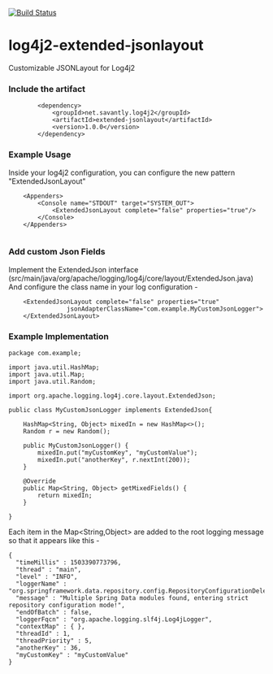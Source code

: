 [![Build Status](https://travis-ci.org/savantly-net/log4j2-extended-jsonlayout.svg?branch=master)](https://travis-ci.org/savantly-net/log4j2-extended-jsonlayout)  


# log4j2-extended-jsonlayout
Customizable JSONLayout for Log4j2


### Include the artifact  
```
		<dependency>
			<groupId>net.savantly.log4j2</groupId>
			<artifactId>extended-jsonlayout</artifactId>
			<version>1.0.0</version>
		</dependency>
```

### Example Usage  

Inside your log4j2 configuration, you can configure the new pattern "ExtendedJsonLayout"

``` 
	<Appenders>
		<Console name="STDOUT" target="SYSTEM_OUT">
			<ExtendedJsonLayout complete="false" properties="true"/>
		</Console>
	</Appenders>
	
```  


### Add custom Json Fields  

Implement the ExtendedJson interface (src/main/java/org/apache/logging/log4j/core/layout/ExtendedJson.java)  
And configure the class name in your log configuration -  

``` 
	<ExtendedJsonLayout complete="false" properties="true" 
				jsonAdapterClassName="com.example.MyCustomJsonLogger">
	</ExtendedJsonLayout>
```


### Example Implementation  

```
package com.example;

import java.util.HashMap;
import java.util.Map;
import java.util.Random;

import org.apache.logging.log4j.core.layout.ExtendedJson;

public class MyCustomJsonLogger implements ExtendedJson{
	
	HashMap<String, Object> mixedIn = new HashMap<>();
	Random r = new Random();
	
	public MyCustomJsonLogger() {
		mixedIn.put("myCustomKey", "myCustomValue");
		mixedIn.put("anotherKey", r.nextInt(200));
	}

	@Override
	public Map<String, Object> getMixedFields() {
		return mixedIn;
	}

}

```   

Each item in the Map<String,Object> are added to the root logging message so that it appears like this -  

```
{
  "timeMillis" : 1503390773796,
  "thread" : "main",
  "level" : "INFO",
  "loggerName" : "org.springframework.data.repository.config.RepositoryConfigurationDelegate",
  "message" : "Multiple Spring Data modules found, entering strict repository configuration mode!",
  "endOfBatch" : false,
  "loggerFqcn" : "org.apache.logging.slf4j.Log4jLogger",
  "contextMap" : { },
  "threadId" : 1,
  "threadPriority" : 5,
  "anotherKey" : 36,
  "myCustomKey" : "myCustomValue"
}
```